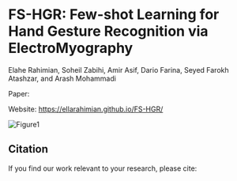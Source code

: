 # FS-HGR: Few-shot Learning for Hand Gesture Recognition via ElectroMyography

Elahe Rahimian, Soheil Zabihi, Amir Asif, Dario Farina, Seyed Farokh Atashzar, and Arash Mohammadi

Paper:

Website: https://ellarahimian.github.io/FS-HGR/

![Figure1](https://user-images.githubusercontent.com/50590345/98840402-c2bc5380-2414-11eb-9f52-fdce42fbe013.jpg)



## Citation
If you find our work relevant to your research, please cite:
